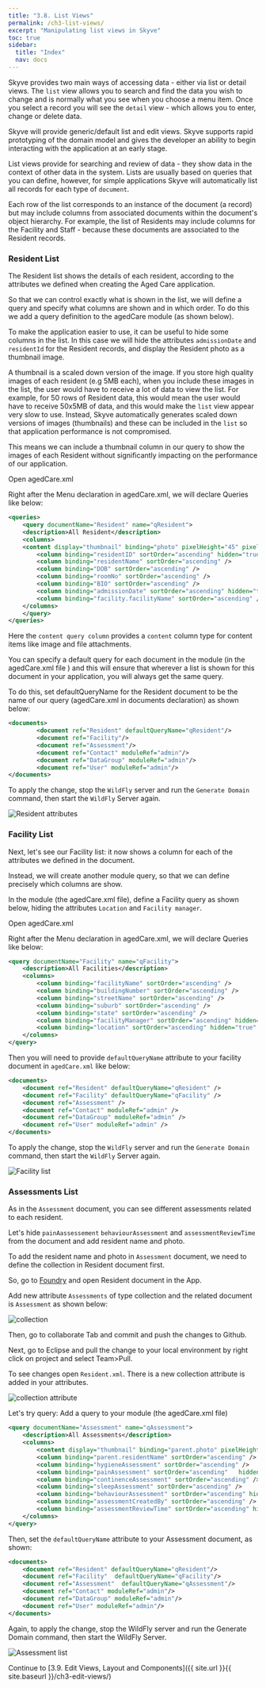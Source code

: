 ```yaml
---
title: "3.8. List Views"
permalink: /ch3-list-views/
excerpt: "Manipulating list views in Skyve"
toc: true
sidebar:
  title: "Index"
  nav: docs
---
```


Skyve provides two main ways of accessing data - either via list or detail views. The `list` view allows you to search and find the data you wish to change and is normally what you see when you choose a menu item. Once you select a record you will see the `detail` view - which allows you to enter, change or delete data.

Skyve will provide generic/default list and edit views. Skyve supports rapid prototyping of the domain model and gives the developer an ability to begin interacting with the application at an early stage.

List views provide for searching and review of data - they show data in the context of other data in the system. Lists are usually based on queries that you can define, however, for simple applications Skyve will automatically list all records for each type of `document`.

Each row of the list corresponds to an instance of the document (a record) but may include columns from associated documents within the document's object hierarchy.
For example, the list of Residents may include columns for the Facility and Staff - because these documents are associated to the Resident records.

### Resident List

The Resident list shows the details of each resident, according to the attributes we defined when creating the Aged Care application.

So that we can control exactly what is shown in the list, we will define a query and specify what columns are shown and in which order. To do this we add a query definition to the agedCare module (as shown below).

To make the application easier to use, it can be useful to hide some columns in the list. In this case we will hide the attributes `admissionDate` and `residentId` for the Resident records, and display the Resident photo as a thumbnail image.

A thumbnail is a scaled down version of the image. If you store high quality images of each resident (e.g 5MB each), when you include these images in the list, the user would have to receive a lot of data to view the list. For example, for 50 rows of Resident data, this would mean the user would have to receive 50x5MB of data, and this would make the `list` view appear very slow to use. Instead, Skyve automatically generates scaled down versions of images (thumbnails) and these can be included in the `list` so that application performance is not compromised.

This means we can include a thumbnail column in our query to show the images of each Resident without significantly impacting on the performance of our application.

Open agedCare.xml

Right after the Menu declaration in agedCare.xml, we will declare Queries like below:

```xml
<queries>
    <query documentName="Resident" name="qResident">
    <description>All Resident</description>
    <columns>
   	<content display="thumbnail" binding="photo" pixelHeight="45" pixelWidth="45" />
    	<column binding="residentID" sortOrder="ascending" hidden="true" />
    	<column binding="residentName" sortOrder="ascending" />
    	<column binding="DOB" sortOrder="ascending" />
    	<column binding="roomNo" sortOrder="ascending" />
    	<column binding="BIO" sortOrder="ascending" />
    	<column binding="admissionDate" sortOrder="ascending" hidden="true" />
    	<column binding="facility.facilityName" sortOrder="ascending" />
    </columns>
    </query>
</queries>
```

Here the `content query column` provides a `content` column type for content items like image and file attachments.

You can specify a default query for each document in the module (in the agedCare.xml file ) and this will ensure that wherever a list is shown for this document in your application, you will always get the same query.

To do this, set defaultQueryName for the Resident document to be the name of our query (agedCare.xml in documents declaration) as shown below:

```xml
<documents>
        <document ref="Resident" defaultQueryName="qResident"/>
        <document ref="Facility"/>
        <document ref="Assessment"/>
        <document ref="Contact" moduleRef="admin"/>
        <document ref="DataGroup" moduleRef="admin"/>
        <document ref="User" moduleRef="admin"/>
</documents>
```

To apply the change, stop the `WildFly` server and run the `Generate Domain` command, then start the `WildFly` Server again.

![Resident attributes](../doc_src_img/chapter7/8.JPG "Resident attributes")

### Facility List

Next, let's see our Facility list: it now shows a column for each of the attributes we defined in the document.

Instead, we will create another module query, so that we can define precisely which columns are show.

In the module (the agedCare.xml file), define a Facility query as shown below, hiding the attributes `Location` and `Facility manager`.

Open agedCare.xml

Right after the Menu declaration in agedCare.xml, we will declare Queries like below:

```xml
<query documentName="Facility" name="qFacility">
	<description>All Facilities</description>
	<columns>
		<column binding="facilityName" sortOrder="ascending" />
		<column binding="buildingNumber" sortOrder="ascending" />
		<column binding="streetName" sortOrder="ascending" />
		<column binding="suburb" sortOrder="ascending" />
		<column binding="state" sortOrder="ascending" />
		<column binding="facilityManager" sortOrder="ascending" hidden="true" />
		<column binding="location" sortOrder="ascending" hidden="true" />
	</columns>
</query>
```

Then you will need to provide `defaultQueryName` attribute to your facility document in `agedCare.xml` like below:

```xml
<documents>
	<document ref="Resident" defaultQueryName="qResident" />
	<document ref="Facility" defaultQueryName="qFacility" />
	<document ref="Assessment" />
	<document ref="Contact" moduleRef="admin" />
	<document ref="DataGroup" moduleRef="admin" />
	<document ref="User" moduleRef="admin" />
</documents>
```

To apply the change, stop the `WildFly` server and run the `Generate Domain` command, then start the `WildFly` Server again.

![Facility list](../doc_src_img/chapter7/1.jpg "Facility list")

### Assessments List

As in the `Assessment` document, you can see different assessments related to each resident.

Let's hide `painAassessement` `behaviourAssessment` and `assessmentReviewTime` from the document and add resident name and photo.

To add the resident name and photo in `Assessment` document, we need to define the collection in Resident document first.

So, go to [Foundry]() and open Resident document in the App.

Add new attribute `Assessments` of type collection and the related document is `Assessment` as shown below:

![collection](../doc_src_img/chapter7/12.jpg "Collection")

Then, go to collaborate Tab and commit and push the changes to Github.

Next, go to Eclipse and pull the change to your local environment by right click on project and select Team>Pull.

To see changes open `Resident.xml`. There is a new collection attribute is added in your attributes.

![collection attribute](../doc_src_img/chapter7/13.jpg "Collection attribute")

Let's try query: Add a query to your module (the agedCare.xml file)

```xml
<query documentName="Assessment" name="qAssessment">
    <description>All Assessments</description>
    <columns>
    	<content display="thumbnail" binding="parent.photo" pixelHeight="60" pixelWidth="60" />
    	<column binding="parent.residentName" sortOrder="ascending" />
    	<column binding="hygieneAssessment" sortOrder="ascending" />
    	<column binding="painAssessment" sortOrder="ascending"   hidden="true"/>
    	<column binding="continenceAssessment" sortOrder="ascending" />
    	<column binding="sleepAssessment" sortOrder="ascending" />
    	<column binding="behaviourAssessment" sortOrder="ascending" hidden="true" />
    	<column binding="assessmentCreatedBy" sortOrder="ascending" />
    	<column binding="assessmentReviewTime" sortOrder="ascending" hidden="true" />
    </columns>
</query>
```

Then, set the `defaultQueryName` attribute to your Assessment document, as shown:

```xml
<documents>
    <document ref="Resident" defaultQueryName="qResident"/>
    <document ref="Facility"  defaultQueryName="qFacility"/>
    <document ref="Assessment"  defaultQueryName="qAssessment"/>
    <document ref="Contact" moduleRef="admin"/>
    <document ref="DataGroup" moduleRef="admin"/>
    <document ref="User" moduleRef="admin"/>
</documents>
```

Again, to apply the change, stop the WildFly server and run the Generate Domain command, then start the WildFly Server.

![Assessment list](../doc_src_img/chapter7/2.jpg "Assessment list")

Continue to [3.9. Edit Views, Layout and Components]({{ site.url }}{{ site.baseurl }}/ch3-edit-views/)